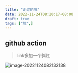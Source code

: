 ```yaml
---
title: "走过的坑"
date: 2022-11-24T08:20:17+08:00
draft: true 
tags: ["坑",]
---
```


## github action

> link多加一个斜杠

![image-20221124082132138](https://cdn.jsdelivr.net/gh/whfever/figure/2022/image-20221124082132138.png)

